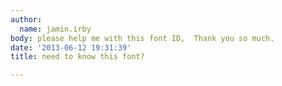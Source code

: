 ```yaml
---
author:
  name: jamin.irby
body: please help me with this font ID,  Thank you so much.
date: '2013-06-12 19:31:39'
title: need to know this font?

---
```

